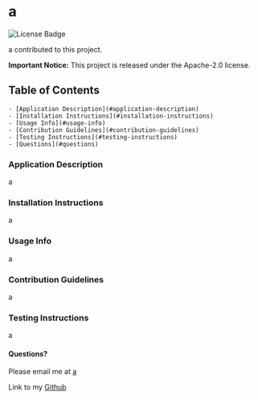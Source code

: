 # a

![License Badge](https://img.shields.io/badge/Apache-2.0-brightgreen)

a contributed to this project.

**Important Notice:** This project is released under the Apache-2.0 license.

## Table of Contents

    - [Application Description](#application-description)
    - [Installation Instructions](#installation-instructions)
    - [Usage Info](#usage-info)
    - [Contribution Guidelines](#contribution-guidelines)
    - [Testing Instructions](#testing-instructions)
    - [Questions](#questions)

### Application Description

a

### Installation Instructions

a

### Usage Info

a

### Contribution Guidelines

a

### Testing Instructions

a

#### Questions?

Please email me at [a](mailto:a)

Link to my [Github](https://www.github.com/a)
